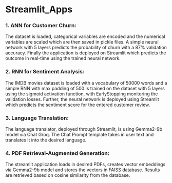 # Streamlit_Apps

### 1. ANN for Customer Churn:
The dataset is loaded, categorical variables are encoded and the numerical variables are scaled which are then saved in pickle files. A simple neural network with 5 layers predicts the probability of churn with a 87% validation accuracy. Finally the application is deployed on Streamlit which predicts the outcome in real-time using the trained neural network.

### 2. RNN for Sentiment Analysis:
The IMDB movies dataset is loaded with a vocabulary of 50000 words and a simple RNN with max padding of 500 is trained on the dataset with 5 layers using the sigmoid activation function, with EarlyStopping monitoring the validation losses. Further, the neural network is deployed using Streamlit which predicts the sentiment score for the entered customer review.

### 3. Language Translation:
The language translator, deployed through Streamlit, is using Gemma2-9b model via Chat Groq. The Chat Prompt template takes in user text and translates it into the desired language.

### 4. PDF Retrieval-Augmented Generation:
The streamlit application loads in desired PDFs, creates vector embeddings via Gemma2-9b model and stores the vectors in FAISS database. Results are retrieved based on cosine similarity from the database.
